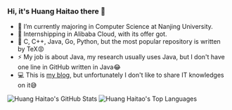 ### Hi, it's Huang Haitao there 👋
- 🏫 I’m currently majoring in Computer Science at Nanjing University.
- 💼 Internshipping in Alibaba Cloud, with its offer got.
- 📕 C, C++, Java, Go, Python, but the most popular repository is written by TeX😡
- ⚡ My job is about Java, my research usually uses Java, but I don't have one line in GitHub written in Java😂
- 💻 This is [my blog](https://www.moyufangge.com), but unfortunately I don't like to share IT knowledges on it😅

![Huang Haitao's GitHub Stats](https://github-readme-stats.vercel.app/api?username=huanght1997&show_icons=true)
![Huang Haitao's Top Languages](https://github-readme-stats.vercel.app/api/top-langs/?username=huanght1997&layout=compact)
